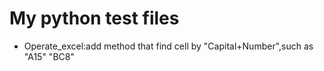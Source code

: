 # My python test files
* Operate_excel:add method that find cell by "Capital+Number",such as "A15" "BC8"